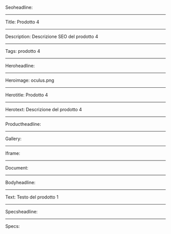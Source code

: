 Seoheadline: 

----

Title: Prodotto 4

----

Description: Descrizione SEO del prodotto 4

----

Tags: prodotto 4

----

Heroheadline: 

----

Heroimage: oculus.png

----

Herotitle: Prodotto 4

----

Herotext: Descrizione del prodotto 4

----

Productheadline: 

----

Gallery: 

----

Iframe: 

----

Document: 

----

Bodyheadline: 

----

Text: Testo del prodotto 1

----

Specsheadline: 

----

Specs: 